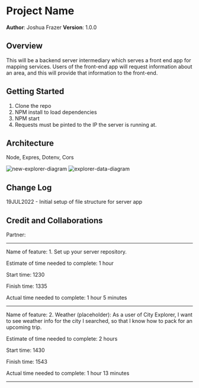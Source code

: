 # Project Name

**Author**: Joshua Frazer
**Version**: 1.0.0 

## Overview
This will be a backend server intermediary which serves a front end app for mapping services. Users of the front-end app will request information about an area, and this will provide that information to the front-end.

## Getting Started
1. Clone the repo
2. NPM install to load dependencies
3. NPM start
4. Requests must be pinted to the IP the server is running at.

## Architecture
Node, Expres, Dotenv, Cors

![new-explorer-diagram](https://user-images.githubusercontent.com/6252799/179876773-cf3c19c8-7bb1-4348-98db-10c4b82ef44a.png)
![explorer-data-diagram](https://user-images.githubusercontent.com/6252799/180028515-24f42a71-80c4-4a6e-91c0-05c17a7aec04.png)

## Change Log

19JUL2022 - Initial setup of file structure for server app

## Credit and Collaborations
Partner: 

---

Name of feature: 1. Set up your server repository.

Estimate of time needed to complete: 1 hour

Start time: 1230

Finish time: 1335

Actual time needed to complete: 1 hour 5 minutes

---

Name of feature: 2. Weather (placeholder): As a user of City Explorer, I want to see weather info for the city I searched, so that I know how to pack for an upcoming trip.

Estimate of time needed to complete: 2 hours

Start time: 1430

Finish time: 1543

Actual time needed to complete: 1 hour 13 minutes

---
